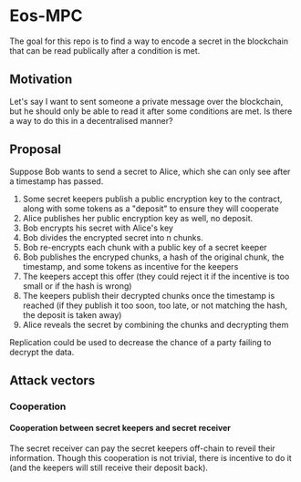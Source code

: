 # Eos-MPC
The goal for this repo is to find a way to encode a secret in the blockchain that can be read publically after a condition is met.


## Motivation
Let's say I want to sent someone a private message over the blockchain, but he should only be able to read it after some conditions are met. Is there a way to do this in a decentralised manner?

## Proposal
Suppose Bob wants to send a secret to Alice, which she can only see after a timestamp has passed. 
1. Some secret keepers publish a public encryption key to the contract, along with some tokens as a "deposit" to ensure they will cooperate
2. Alice publishes her public encryption key as well, no deposit.
3. Bob encrypts his secret with Alice's key
4. Bob divides the encrypted secret into n chunks.
5. Bob re-encrypts each chunk with a public key of a secret keeper
6. Bob publishes the encryped chunks, a hash of the original chunk, the timestamp, and some tokens as incentive for the keepers
7. The keepers accept this offer (they could reject it if the incentive is too small or if the hash is wrong)
8. The keepers publish their decrypted chunks once the timestamp is reached (if they publish it too soon, too late, or not matching the hash, the deposit is taken away)
9. Alice reveals the secret by combining the chunks and decrypting them

Replication could be used to decrease the chance of a party failing to decrypt the data.

## Attack vectors

### Cooperation
#### Cooperation between secret keepers and secret receiver
The secret receiver can pay the secret keepers off-chain to reveil their information. Though this cooperation is not trivial, there is incentive to do it (and the keepers will still receive their deposit back).
